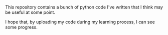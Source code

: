 This repository contains a bunch of python code I've written that I think may be useful at some point.

I hope that, by uploading my code during my learning process, I can see some progress.
